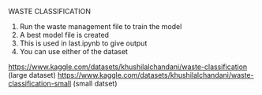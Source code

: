 WASTE CLASSIFICATION

1. Run the waste management file to train the model
2. A best model file is created 
3. This is used in last.ipynb to give output
4. You can use either of the dataset

https://www.kaggle.com/datasets/khushilalchandani/waste-classification (large dataset)
https://www.kaggle.com/datasets/khushilalchandani/waste-classification-small (small datset)
